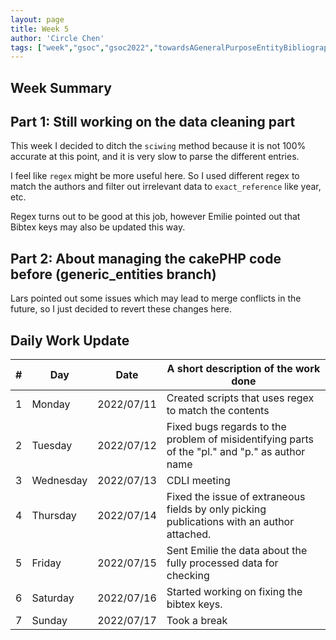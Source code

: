 ```yaml
---
layout: page
title: Week 5
author: 'Circle Chen'
tags: ["week","gsoc","gsoc2022","towardsAGeneralPurposeEntityBibliographyLinkingSystem","week#5","eval#1"]
---
```


## Week Summary

## Part 1: Still working on the data cleaning part

This week I decided to ditch the ``sciwing`` method because it is not 100% accurate at this point, and it is very slow to parse the different entries.

I feel like ``regex`` might be more useful here. So I used different regex to match the authors and filter out irrelevant data to ``exact_reference`` like year, etc.

Regex turns out to be good at this job, however Emilie pointed out that Bibtex keys may also be updated this way.

## Part 2: About managing the cakePHP code before (generic_entities branch)

Lars pointed out some issues which may lead to merge conflicts in the future, so I just decided to revert these changes here.

## Daily Work Update

|\#|Day|Date|A short description of the work done|  
|---	|---	|---	|---	|  
|1   	| Monday 	|   2022/07/11	| Created scripts that uses regex to match the contents |  
|2   	| Tuesday  	|   2022/07/12	| Fixed bugs regards to the problem of misidentifying parts of the "pl." and "p." as author name	|  
|3   	| Wednesday |  2022/07/13 	| CDLI meeting  |  
|4   	| Thursday  |   2022/07/14	| Fixed the issue of extraneous fields by only picking publications with an author attached.  |  
|5   	| Friday  	|   2022/07/15	| Sent Emilie the data about the fully processed data for checking  |  
|6   	| Saturday  |  2022/07/16	| Started working on fixing the bibtex keys.  |  
|7   	| Sunday  	|   2022/07/17	| Took a break  |  
